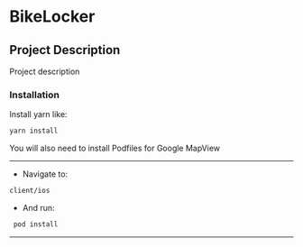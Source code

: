 # BikeLocker

## Project Description

Project description

### Installation

Install yarn like:

```bash
yarn install
```

You will also need to install Podfiles for Google MapView

---

- Navigate to:

```bash
client/ios
```

- And run:

```bash
 pod install
```

---

